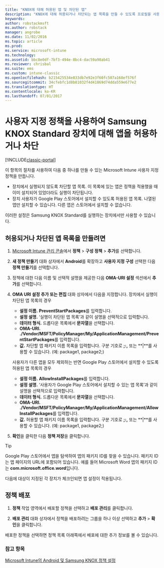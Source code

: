 ```yaml
---
title: "KNOX에 대해 허용된 앱 및 차단된 앱"
description: "KNOX에 대해 허용되거나 차단되는 앱 목록을 만들 수 있도록 프로필을 사용자 지정합니다."
keywords: 
author: robstackmsft
ms.author: robstack
manager: angrobe
ms.date: 11/02/2016
ms.topic: article
ms.prod: 
ms.service: microsoft-intune
ms.technology: 
ms.assetid: bbc8e0df-7bf3-494e-8bc4-dac59a98ab41
ms.reviewer: chrisbal
ms.suite: ems
ms.custom: intune-classic
ms.openlocfilehash: b215425534e833db7e92e3f60fc507a168ef576f
ms.sourcegitcommit: 34cfebfc1d8b81032f4d41869d74dda559e677e2
ms.translationtype: HT
ms.contentlocale: ko-KR
ms.lasthandoff: 07/01/2017
---
```

# <a name="use-custom-policies-to-allow-and-block-apps-for-samsung-knox-standard-devices"></a>사용자 지정 정책을 사용하여 Samsung KNOX Standard 장치에 대해 앱을 허용하거나 차단

[!INCLUDE[classic-portal](../includes/classic-portal.md)]

이 항목의 절차를 사용하여 다음 중 하나를 만들 수 있는 Microsoft Intune 사용자 지정 정책을 만듭니다.

- 장치에서 실행되지 않도록 차단할 앱 목록. 이 목록에 있는 앱은 정책을 적용했을 때 이미 설치되어 있었더라도 실행이 차단됩니다.
- 장치 사용자가 Google Play 스토어에서 설치할 수 있도록 허용된 앱 목록. 나열된 앱만 설치할 수 있습니다. 다른 앱은 스토어에서 설치할 수 없습니다.

이러한 설정은 Samsung KNOX Standard를 실행하는 장치에서만 사용할 수 있습니다.

## <a name="to-create-an-allowed-or-blocked-app-list"></a>허용되거나 차단된 앱 목록을 만들려면

1. [Microsoft Intune 관리 콘솔](https://manage.microsoft.com/)에서 **정책** &gt; **구성 정책** &gt; **추가**를 선택합니다.
2. **새 정책 만들기** 대화 상자에서 **Android**를 확장하고 **사용자 지정 구성** 선택한 다음 **정책 만들기**를 선택합니다.
3. 정책에 대한 다음 이름 및 선택적 설명을 제공한 다음 **OMA-URI 설정** 섹션에서 **추가**를 선택합니다.
4. **OMA URI 설정 추가 또는 편집** 대화 상자에서 다음을 지정합니다. 장치에서 실행이 차단된 앱 목록의 경우
    
    - **설정 이름.** **PreventStartPackages**를 입력합니다.
    - **설정 설명.** ‘실행이 차단된 앱 목록’과 같이 설명을 선택적으로 입력합니다.
    -   **데이터 형식.** 드롭다운 목록에서 **문자열**을 선택합니다.
    -   **OMA-URI.** **./Vendor/MSFT/PolicyManager/My/ApplicationManagement/PreventStartPackages**를 입력합니다.
    -   **값.** 차단할 앱 패키지 이름 목록을 입력합니다. 구분 기호로 **;:,** 또는 **|**를 사용할 수 있습니다. (예: package1, package2;)

    사용자가 다른 앱을 모두 제외하는 반면 Google Play 스토어에서 설치할 수 있도록 허용된 앱 목록의 경우

    - **설정 이름.** **AllowInstallPackages**를 입력합니다.
    - **설정 설명.** ‘사용자가 Google Play 스토어에서 설치할 수 있는 앱 목록’과 같이 설명을 선택적으로 입력합니다.
    - **데이터 형식.** 드롭다운 목록에서 **문자열**을 선택합니다.
    - **OMA-URI.** **./Vendor/MSFT/PolicyManager/My/ApplicationManagement/AllowInstallPackages**를 입력합니다.
    - **값.** 허용할 앱 패키지 이름 목록을 입력합니다. 구분 기호로 **;:,** 또는 **|**를 사용할 수 있습니다. (예: package1, package2;)

4. **확인**을 클릭한 다음 **정책 저장**을 클릭합니다. 

>[!TIP]
> Google Play 스토어에서 앱을 탐색하여 앱의 패키지 ID를 찾을 수 있습니다. 패키지 ID는 앱 페이지의 URL에 포함되어 있습니다. 예를 들어 Microsoft Word 앱의 패키지 ID는 **com.microsoft.office.word**입니다.

다음에 대상이 지정된 각 장치가 체크인되면 앱 설정이 적용됩니다.


## <a name="deploy-the-policy"></a>정책 배포

1.  **정책** 작업 영역에서 배포할 정책을 선택하고 **배포 관리**를 클릭합니다.

2.  **배포 관리** 대화 상자에서 정책을 배포하려는 그룹을 하나 이상 선택하고 **추가** &gt; **확인**을 클릭합니다.

 
배포한 정책을 선택하면 정책 목록 아래쪽에서 배포에 대한 추가 정보를 볼 수 있습니다.

### <a name="see-also"></a>참고 항목
[Microsoft Intune의 Android 및 Samsung KNOX 정책 설정](android-policy-settings-in-microsoft-intune.md)
